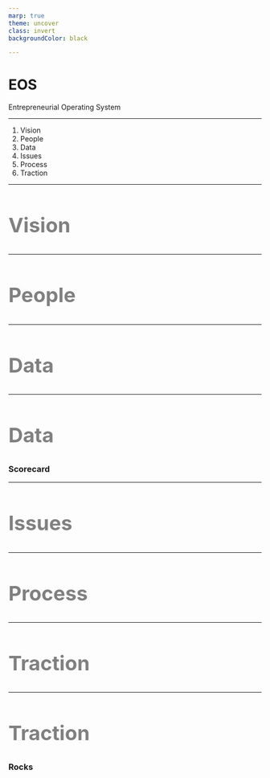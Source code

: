 ```yaml
---
marp: true
theme: uncover
class: invert
backgroundColor: black

---
```

<style scoped>
    em {
        text-decoration: underline;
        font-style: normal;
    }
</style>

# EOS

Entrepreneurial Operating System

<!--
    
-->

---

1. Vision
2. People
3. Data
4. Issues
5. Process
6. Traction

---

## Vision

<!--
Getting everyone aligned and focused on the same vision.

V/TO

8 V/TO questions
-->

---

## People

<!--
Getting "right people" in the "right seats".

1. Accountability Chart
2. Opeople Analyzer
-->

---

## Data

<!--
Measuring performance and having a pulse.

1. Scorecard
2. Measureables

Establish and achieve your measurables.
-->

---
<style scoped>
h2 {
    font-size: 40px;
    color: grey;
}
</style>

## Data

### Scorecard

---
## Issues

<!--
Identifying and resolving issues.

1. Issue List
2. Issue Solving Track

Bring-up and help solve issues.
-->
---

## Process

<!--
Document the way you do things and be consistent

1. Documented core processes

Learn, follow, and help improve the core processes.
-->
---

## Traction

<!--
Accountability, discipline, and execution.

1. Meeting Pulse
2. Rocks

Complete your rocks and engade in meetings.
-->

---
<style scoped>
h2 {
    font-size: 40px;
    color: grey;
}
</style>

## Traction
### Rocks

<!--
Rocks, pebbels, sand, and water example.

Glass jar = all of your time
Rocks = main priorities
Pebbels = day-to-day responsibilities
Sand = interruptions
Water = other nuances

Aligned with V/TO
90 day priorities
3-7 items
Need to be SMART - Specific, Measurable, Achievable, Realistic, and Timely.
-->